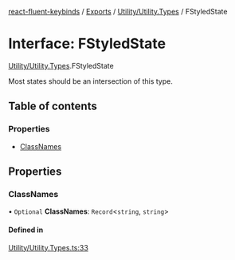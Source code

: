 [react-fluent-keybinds](../README.md) / [Exports](../modules.md) / [Utility/Utility.Types](../modules/Utility_Utility_Types.md) / FStyledState

# Interface: FStyledState

[Utility/Utility.Types](../modules/Utility_Utility_Types.md).FStyledState

Most states should be an intersection of this type.

## Table of contents

### Properties

- [ClassNames](Utility_Utility_Types.FStyledState.md#classnames)

## Properties

### ClassNames

• `Optional` **ClassNames**: `Record`\<`string`, `string`\>

#### Defined in

[Utility/Utility.Types.ts:33](https://github.com/GageSorrell/FluentReactKeybinds/blob/b173d2b/Source/Utility/Utility.Types.ts#L33)
